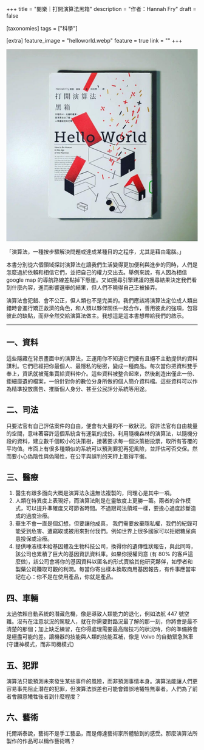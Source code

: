 +++
title = "閱樂｜打開演算法黑箱"
description = "作者：Hannah Fry"
draft = false

[taxonomies]
tags = ["科學"]

[extra]
feature_image = "helloworld.webp"
feature = true
link = ""
+++

![helloworld](helloworld.webp)

「演算法，一種按步驟解決問題或達成某種目的之程序，尤其是藉由電腦。」

本書分別從六個領域探討演算法在讓我們生活變得更加便利與進步的同時，人們是怎麼過於依賴和相信它們，並把自己的權力交出去。舉例來說，有人因為相信 google map 的導航路線差點掉下懸崖。又如搜尋引擎建議的搜尋結果決定我們看到什麼內容，進而影響選舉的結果，但人們不曉得自己正被操弄。

演算法會犯錯、會不公正，但人類也不是完美的。我們應該將演算法定位成人類出錯時會進行矯正救濟的角色，和人類以夥伴關係一起合作，善用彼此的強項，包容彼此的缺點，而非全然交給演算法做主。我想這是這本書想帶給我們的啟示。

----------
## 一、資料
這些隱藏在背景畫面中的演算法，正運用你不知道它們擁有且絕不主動提供的資料謀利。它們已經把你最個人、最隱私的秘密，變成一種商品。每次當你把資料雙手奉上，資訊就被蒐集賣給資料仲介。這些資料被整合起來，然後創造出僅此一份、鉅細靡遺的檔案，一份針對你的數位分身所做的個人簡介資料檔。這些資料可以作為精準投放廣告、推斷個人身分、甚至公民評分系統等用途。

## 二、司法
只要法官有自己評估案件的自由，便會有大量的不一致狀況。容許法官有自由裁量的空間，意味著容許這個系統含有運氣的成份。利用隨機森林的演算法，以隨機分段的資料，建立數千個較小的決策樹，接著要求每一個決策樹投票，取所有答覆的平均值。市面上有很多種類似的系統可以預測罪犯再犯風險，並評估可否交保。然而要小心偽陰性與偽陽性，在公平與誤判的天秤上取得平衡。

## 三、醫療
1. 醫生有跟多面向大概是演算法永遠無法複製的，同理心是其中一項。
2. 人類在特異度上表現好，而演算法則是在靈敏度上更勝一籌。兩者的合作模式，可以提升準確度又可節省時間。不過跟司法領域一樣，要擔心過度診斷造成的過度治療。
3. 華生不會一直是個幻想，但要讓他成真， 我們需要放棄隱私權，我們的紀錄可能受到危害、遭竊取或被用來對付我們。例如世界上很多國家可以拒絕糖尿病患投保或治療。
4. 提供唾液樣本給基因體及生物科技公司，換得你的遺傳性狀報告，與此同時，該公司也累積了巨大的基因資訊資料庫。如果你授權同意 (有 80% 的客戶這麼做)，該公司會將你的基因資料以匿名的形式賣給其他研究夥伴，如學者和製藥公司賺取可觀的利潤。每當你寄出樣本換取商用基因報告，有件事應當牢記在心：你不是在使用產品，你就是產品。

## 四、車輛
太過依賴自動系統的潛藏危機，像是導致人類能力的退化，例如法航 447 號空難。沒有在注意狀況的駕駛人，就在你需要對路況最了解的那一刻，你將會是最不清楚的那個；加上缺乏練習，在你得處理需要最高階技巧的狀況時，你的準備將會是極盡可能的差。讓機器的技能與人類的技能互補，像是 Volvo 的自動緊急煞車 (守護神模式，而非司機模式)

## 五、犯罪
演算法只能預測未來發生某些事件的風險，而非預測事情本身。演算法能讓人們更容易事先阻止潛在的犯罪，但演算法誤差也可能會錯誤地犧牲無辜者。人們為了前者會願意犧牲後者到什麼程度？

## 六、藝術
托爾斯泰說，藝術不是手工藝品，而是傳達藝術家所體驗到的感受。那麼演算法所製作的作品可以稱作藝術嗎？